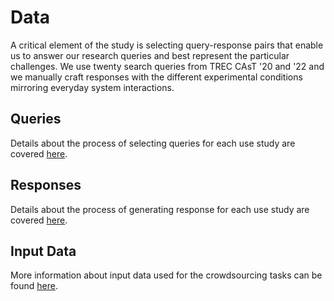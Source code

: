 # Data

A critical element of the study is selecting query-response pairs that enable us to answer our research queries and best represent the particular challenges. We use twenty search queries from TREC CAsT '20 and '22 and we manually craft responses with the different experimental conditions mirroring everyday system interactions. 

## Queries

Details about the process of selecting queries for each use study are covered [here](queries/README.md).

## Responses

Details about the process of generating response for each use study are covered [here](responses/README.md).

## Input Data

More information about input data used for the crowdsourcing tasks can be found [here](input/README.md).